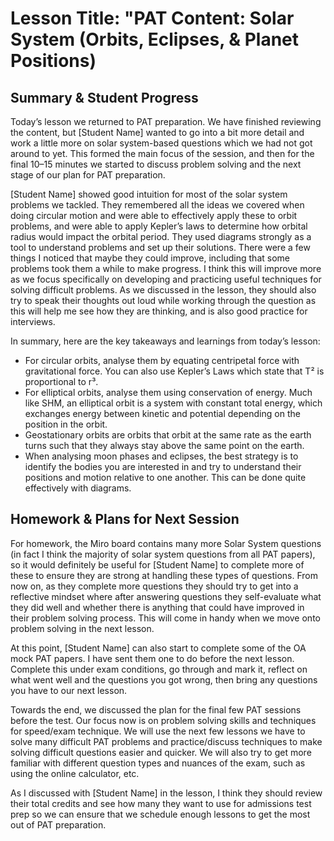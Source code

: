 # Lesson Title: "PAT Content: Solar System (Orbits, Eclipses, & Planet Positions)

## Summary & Student Progress
Today’s lesson we returned to PAT preparation. We have finished reviewing the content, but [Student Name] wanted to go into a bit more detail and work a little more on solar system-based questions which we had not got around to yet. This formed the main focus of the session, and then for the final 10–15 minutes we started to discuss problem solving and the next stage of our plan for PAT preparation.

[Student Name] showed good intuition for most of the solar system problems we tackled. They remembered all the ideas we covered when doing circular motion and were able to effectively apply these to orbit problems, and were able to apply Kepler’s laws to determine how orbital radius would impact the orbital period. They used diagrams strongly as a tool to understand problems and set up their solutions. There were a few things I noticed that maybe they could improve, including that some problems took them a while to make progress. I think this will improve more as we focus specifically on developing and practicing useful techniques for solving difficult problems. As we discussed in the lesson, they should also try to speak their thoughts out loud while working through the question as this will help me see how they are thinking, and is also good practice for interviews.

In summary, here are the key takeaways and learnings from today’s lesson:

- For circular orbits, analyse them by equating centripetal force with gravitational force. You can also use Kepler’s Laws which state that T² is proportional to r³.  
- For elliptical orbits, analyse them using conservation of energy. Much like SHM, an elliptical orbit is a system with constant total energy, which exchanges energy between kinetic and potential depending on the position in the orbit.  
- Geostationary orbits are orbits that orbit at the same rate as the earth turns such that they always stay above the same point on the earth.  
- When analysing moon phases and eclipses, the best strategy is to identify the bodies you are interested in and try to understand their positions and motion relative to one another. This can be done quite effectively with diagrams.  

## Homework & Plans for Next Session
For homework, the Miro board contains many more Solar System questions (in fact I think the majority of solar system questions from all PAT papers), so it would definitely be useful for [Student Name] to complete more of these to ensure they are strong at handling these types of questions. From now on, as they complete more questions they should try to get into a reflective mindset where after answering questions they self-evaluate what they did well and whether there is anything that could have improved in their problem solving process. This will come in handy when we move onto problem solving in the next lesson.

At this point, [Student Name] can also start to complete some of the OA mock PAT papers. I have sent them one to do before the next lesson. Complete this under exam conditions, go through and mark it, reflect on what went well and the questions you got wrong, then bring any questions you have to our next lesson.

Towards the end, we discussed the plan for the final few PAT sessions before the test. Our focus now is on problem solving skills and techniques for speed/exam technique. We will use the next few lessons we have to solve many difficult PAT problems and practice/discuss techniques to make solving difficult questions easier and quicker. We will also try to get more familiar with different question types and nuances of the exam, such as using the online calculator, etc.

As I discussed with [Student Name] in the lesson, I think they should review their total credits and see how many they want to use for admissions test prep so we can ensure that we schedule enough lessons to get the most out of PAT preparation.
